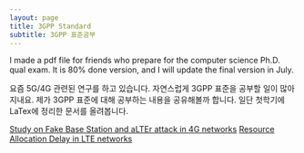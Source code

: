 ```yaml
---
layout: page
title: 3GPP Standard
subtitle: 3GPP 표준공부
---
```

I made a pdf file for friends who prepare for the computer science Ph.D. qual exam.
It is 80% done version, and I will update the final version in July.

요즘 5G/4G 관련된 연구를 하고 있습니다. 자연스럽게 3GPP 표준을 공부할 일이 많아지내요. 제가 3GPP 표준에 대해 공부하는 내용을 공유해볼까 합니다.
일단 첫학기에 LaTex에 정리한 문서를 올려봅니다.

[Study on Fake Base Station and aLTEr attack in 4G networks](https://drive.google.com/file/d/1rIXuNldJRBs5J0sHRBoNwbIJ4KD547dq/view?usp=sharing)
[Resource Allocation Delay in LTE networks](https://drive.google.com/file/d/1S2tJ8sD5CDALEtxxev2bPluksYInLcTN/view?usp=sharing)
